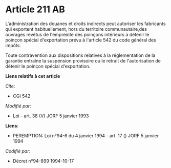 # Article 211 AB

L'administration des douanes et droits indirects peut autoriser les fabricants qui exportent habituellement, hors du
territoire communautaire,des ouvrages revêtus de l'empreinte des poinçons intérieurs à détenir le poinçon spécial
d'exportation prévu à l'article 542 du code général des impôts. 

Toute contravention aux dispositions relatives à la réglementation de la garantie entraîne la suspension provisoire ou le
retrait de l'autorisation de détenir le poinçon spécial d'exportation.

**Liens relatifs à cet article**

_Cite_:

  - CGI 542

_Modifié par_:

  - Loi - art. 38 (V) JORF 5 janvier 1993

**Liens**:

  - PEREMPTION: Loi n°94-6 du 4 janvier 1994 - art. 17 () JORF 5 janvier 1994

_Codifié par_:

  - Décret n°94-899 1994-10-17
